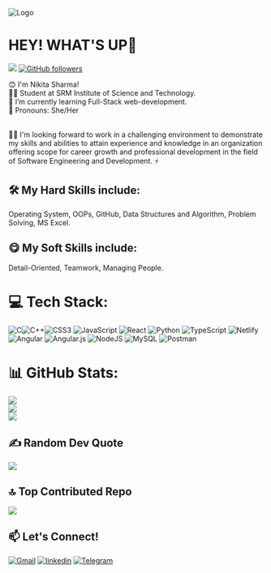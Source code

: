
![Logo](https://i.ibb.co/Gt84f1h/backg.jpg)


# HEY! WHAT'S UP👋
[![](https://visitcount.itsvg.in/api?id=nikita2880&icon=0&color=11)](https://visitcount.itsvg.in) [![GitHub followers](https://img.shields.io/github/followers/nikita2880.svg?style=social&label=Follow)](https://github.com/nikita2880?tab=followers) <br />

😊 I'm Nikita Sharma! <br />
👩‍🎓 Student at SRM Institute of Science and Technology.<br />
🌱 I’m currently learning Full-Stack web-development.<br />
🌟 Pronouns: She/Her<br />

<br />
👩‍💻 I'm looking forward to work in a challenging environment to demonstrate my skills and abilities to attain experience and knowledge in an
organization offering scope for career growth and professional development in the field of Software Engineering and
Development. ⚡

## 🛠 My Hard Skills include:
Operating System, OOPs, GitHub, Data Structures and Algorithm, Problem Solving, MS Excel.

## 😋 My Soft Skills include:
Detail-Oriented, Teamwork, Managing People.


# 💻 Tech Stack:
![C](https://img.shields.io/badge/c-%2300599C.svg?style=flat-square&logo=c&logoColor=white)![C++](https://img.shields.io/badge/c++-%2300599C.svg?style=flat-square&logo=c%2B%2B&logoColor=white)![CSS3](https://img.shields.io/badge/css3-%231572B6.svg?style=flat-square&logo=css3&logoColor=white) ![JavaScript](https://img.shields.io/badge/javascript-%23323330.svg?style=flat-square&logo=javascript&logoColor=%23F7DF1E) ![React](https://img.shields.io/badge/react-%2320232a.svg?style=flat-square&logo=react&logoColor=%2361DAFB) ![Python](https://img.shields.io/badge/python-3670A0?style=flat-square&logo=python&logoColor=ffdd54) ![TypeScript](https://img.shields.io/badge/typescript-%23007ACC.svg?style=flat-square&logo=typescript&logoColor=white) ![Netlify](https://img.shields.io/badge/netlify-%23000000.svg?style=flat-square&logo=netlify&logoColor=#00C7B7) ![Angular](https://img.shields.io/badge/angular-%23DD0031.svg?style=flat-square&logo=angular&logoColor=white) ![Angular.js](https://img.shields.io/badge/angular.js-%23E23237.svg?style=flat-square&logo=angularjs&logoColor=white) ![NodeJS](https://img.shields.io/badge/node.js-6DA55F?style=flat-square&logo=node.js&logoColor=white) ![MySQL](https://img.shields.io/badge/mysql-%2300f.svg?style=flat-square&logo=mysql&logoColor=white) ![Postman](https://img.shields.io/badge/Postman-FF6C37?style=flat-square&logo=postman&logoColor=white)


# 📊 GitHub Stats:

![](https://github-readme-stats.vercel.app/api?username=nikita2880&theme=radical&hide_border=false&include_all_commits=true&count_private=false) <br />
![](https://github-readme-streak-stats.herokuapp.com/?user=nikita2880&theme=radical&hide_border=false) <br />
![](https://github-readme-stats.vercel.app/api/top-langs/?username=nikita2880&theme=radical&hide_border=false&include_all_commits=true&count_private=false&layout=compact)

## ✍️ Random Dev Quote
![](https://quotes-github-readme.vercel.app/api?type=horizontal&theme=tokyonight)

## 🔝 Top Contributed Repo
![](https://github-contributor-stats.vercel.app/api?username=nikita2880&limit=5&theme=radical&combine_all_yearly_contributions=true)



## 📫 Let's Connect!
[![Gmail](https://img.shields.io/badge/Gmail-D14836?style=for-the-badge&logo=gmail&logoColor=white)](mailto:nikita.sharmaa521@gmail.com?Subject=Hello%20User)
[![linkedin](https://img.shields.io/badge/linkedin-0A66C2?style=for-the-badge&logo=linkedin&logoColor=white)](https://www.linkedin.com/in/nikitasharma2880)
[![Telegram](https://img.shields.io/badge/Telegram-2CA5E0?style=for-the-badge&logo=telegram&logoColor=white)](https://t.me/nikita2880)
